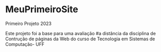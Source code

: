 # MeuPrimeiroSite
 Primeiro Projeto 2023

 Este projeto foi a base para uma avalia&ccedil;&atilde;o &#35;a  dist&acirc;ncia da disciplina de Contru&ccedil;&atilde;o de p&aacute;ginas da Web do curso de Tecnologia em Sistemas de Computa&ccedil;&atilde;o- UFF


